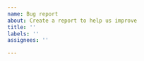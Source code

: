```yaml
---
name: Bug report
about: Create a report to help us improve
title: ''
labels: ''
assignees: ''

---
```

